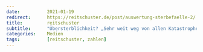 ```yaml
---
date:          2021-01-19
redirect:      https://reitschuster.de/post/auswertung-sterbefaelle-2/
title:         reitschuster
subtitle:      "Übersterblichkeit? „Sehr weit weg von allen Katastrophenszenarien“"
categories:    Medien
tags:          [reitschuster, zahlen]
---
```

